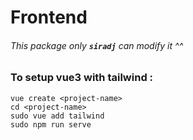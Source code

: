 # Frontend

###### This package only ***`siradj`*** can modify it ^^ 


### To setup vue3 with tailwind :
```
vue create <project-name>
cd <project-name>
sudo vue add tailwind
sudo npm run serve

```
